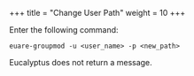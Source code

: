 +++
title = "Change User Path"
weight = 10
+++

Enter the following command: 

    euare-groupmod -u <user_name> -p <new_path>

Eucalyptus does not return a message. 